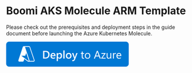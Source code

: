 # Boomi AKS Molecule ARM Template

Please check out the prerequisites and deployment steps in the guide document before launching the Azure Kubernetes Molecule.


[![Deploy To Azure](https://raw.githubusercontent.com/Azure/azure-quickstart-templates/master/1-CONTRIBUTION-GUIDE/images/deploytoazure.svg?sanitize=true)](https://portal.azure.com/#create/Microsoft.Template/uri/https://raw.githubusercontent.com/venkateshreddy5353/boomi-azure-kubernetes-molecule/main/mainTemplate.json/createUIDefinitionUri/https://raw.githubusercontent.com/venkateshreddy5353/boomi-azure-kubernetes-molecule/main/createUiDefinition.json)

